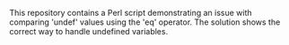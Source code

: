 This repository contains a Perl script demonstrating an issue with comparing 'undef' values using the 'eq' operator.  The solution shows the correct way to handle undefined variables.